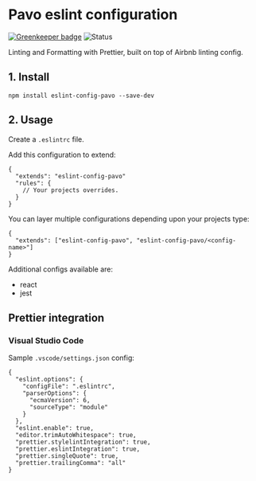 # Pavo eslint configuration

[![Greenkeeper badge](https://badges.greenkeeper.io/jamiemagique/eslint-config-pavo.svg)](https://greenkeeper.io/)
![Status](https://david-dm.org/jamiemagique/eslint-config-pavo.svg)

Linting and Formatting with Prettier, built on top of Airbnb linting config.

## 1. Install

```
npm install eslint-config-pavo --save-dev
```

## 2. Usage

Create a `.eslintrc` file.

Add this configuration to extend:

```
{
  "extends": "eslint-config-pavo"
  "rules": {
    // Your projects overrides.
  }
}
```

You can layer multiple configurations depending upon your projects type:

```
{
  "extends": ["eslint-config-pavo", "eslint-config-pavo/<config-name>"]
}
```

Additional configs available are:

* react
* jest

## Prettier integration

### Visual Studio Code

Sample `.vscode/settings.json` config:

```
{
  "eslint.options": {
    "configFile": ".eslintrc",
    "parserOptions": {
      "ecmaVersion": 6,
      "sourceType": "module"
    }
  },
  "eslint.enable": true,
  "editor.trimAutoWhitespace": true,
  "prettier.stylelintIntegration": true,
  "prettier.eslintIntegration": true,
  "prettier.singleQuote": true,
  "prettier.trailingComma": "all"
}
```
